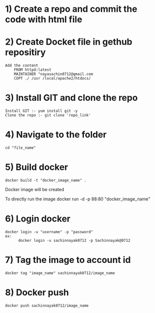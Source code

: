 # 1) Create a repo and commit the code with html file

# 2) Create Docket file in gethub repositiry
	Add the content 
		FROM httpd:latest
		MAINTAINER "nayasachin0712@gmail.com
		COPT ./ /usr /local/apache2/htdocs/

# 3) Install GIT and clone the repo
	Install GIT :- yum install git -y
	Clone the repo :- git clone 'repo_link'

# 4) Navigate to the folder
	cd "file_name"

# 5) Build docker
	docker build -t "docker_image_name" .
Docker image will be created 

To directly run the image
	docker run -d -p 88:80  "docker_image_name"

# 6) Login docker
	docker login -u "username" -p "password"
	ex:
	      docker login -u sachinnayak0712 -p Sachinnayak@0712

# 7) Tag the image to account id
	docker tag "image_name" sachinnayak0712/image_name

# 8) Docker push
	docker push sachinnayak0712/image_name

 
